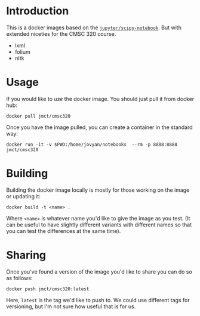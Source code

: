 Introduction
============

This is a docker images based on the
[`jupyter/scipy-notebook`](https://github.com/jupyter/docker-stacks/tree/master/scipy-notebook).
But with extended niceties for the CMSC 320 course.

 * lxml
 * folium
 * nltk

Usage
=====

If you would like to _use_ the docker image. You should just pull it from docker hub:

```{sh}
docker pull jmct/cmsc320
```

Once you have the image pulled, you can create a container in the standard way:

```{sh}
docker run -it -v $PWD:/home/jovyan/notebooks  --rm -p 8888:8888 jmct/cmsc320
```

Building
========

Building the docker image locally is mostly for those working on the image or
updating it:


```{sh}
docker build -t <name> .
```

Where `<name>` is whatever name you'd like to give the image as you test. (It
can be useful to have slightly different variants with different names so that
you can test the differences at the same time).

Sharing
=======

Once you've found a version of the image you'd like to share you can do so  as
follows:

```{sh}
docker push jmct/cmsc320:latest
```

Here, `latest` is the tag we'd like to push to. We could use different tags for
versioning, but I'm not sure how useful that is for us.
